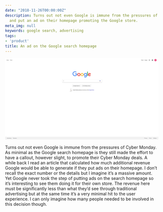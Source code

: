 ```yaml
---
date: "2018-11-26T00:00:00Z"
description: Turns out not even Google is immune from the pressures of Cyber Monday
  and put an ad on their homepage promoting the Google store.
meta_img: null
keywords: google search, advertising
tags:
- 'product'
title: An ad on the Google search homepage
---
```



<img src="/image/google-search-store-ad.png" alt="Google Search Homepage Store Ad" data-width="2266" data-height="1209" data-layout="responsive" />

Turns out not even Google is immune from the pressures of Cyber Monday. As minimal as the Google search homepage is they still made the effort to have a callout, however slight, to promote their Cyber Monday deals. A while back I read an article that calculated how much additional revenue Google would be able to generate if they put ads on their homepage. I don’t recall the exact number or the details but I imagine it’s a massive amount. Yet Google never took the step of putting ads on the search homepage so it’s interesting to see them doing it for their own store. The revenue here must be significantly less than what they’d see through traditional advertising but at the same time it’s a very minimal hit to the user experience. I can only imagine how many people needed to be involved in this decision though.

